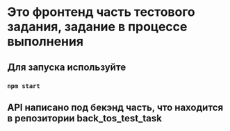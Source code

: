 # Это фронтенд часть тестового задания, задание в процессе выполнения

## Для запуска используйте

### `npm start`

## API написано под бекэнд часть, что находится в репозитории back_tos_test_task

